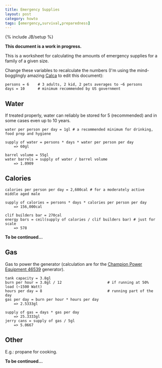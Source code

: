 ```yaml
---
title: Emergency Supplies
layout: post
category: howto
tags: [emergency,survival,preparedness]
---
```

{% include JB/setup %}

**This document is a work in progress.**

This is a worksheet for calculating the amounts of emergency supplies for a family of a given size.

Change these variables to recalculate the numbers (I'm using the mind-bogglingly amazing [Calca](http://calca.io/) to edit this document):

    persons = 6    # 3 adults, 2 kid, 2 pets averages to ~6 persons
    days = 10      # minimum recommended by US government
    
## Water

If treated properly, water can reliably be stored for 5 (recommended) and in some cases even up to 10 years.

    water per person per day = 1gl # a recommended minimum for drinking, food prep and hygiene
    
    supply of water = persons * days * water per person per day
        => 60gl
    
    barrel volume = 55gl
    water barrels = supply of water / barrel volume
        => 1.0909
    
## Calories

    calories per person per day = 2,600cal # for a moderately active middle aged male

    supply of calories = persons * days * calories per person per day
        => 156,000cal

    clif builders bar = 270cal
    energy bars = ceil(supply of calories / clif builders bar) # just for scale
        => 578

**To be continued...**

## Gas

Gas to power the generator (calculation are for the [Champion Power Equipment 46539](http://amzn.com/B004HSP7EK) generator).

    tank capacity = 3.8gl
    burn per hour = 3.8gl / 12                     # if running at 50% load (~1500 Watt)
    hours per day = 8                              # running part of the day
    gas per day = burn per hour * hours per day
        => 2.5333gl
    
    supply of gas = days * gas per day
        => 25.3333gl
    jerry cans = supply of gas / 5gl
        => 5.0667
    
## Other

E.g.: propane for cooking.

**To be continued...**

